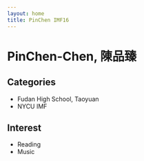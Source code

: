 ```yaml
---
layout: home
title: PinChen IMF16
---
```


# PinChen-Chen, 陳品臻
## Categories
- Fudan High School, Taoyuan
- NYCU IMF

## Interest
- Reading
- Music

